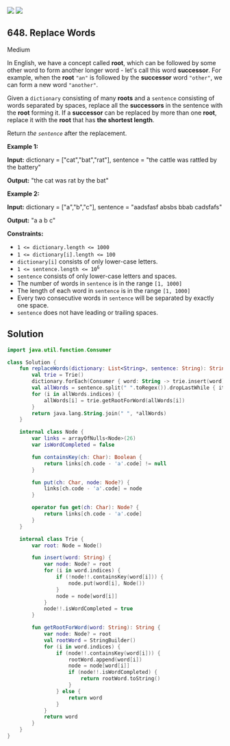 [![](https://img.shields.io/github/stars/javadev/LeetCode-in-Kotlin?label=Stars&style=flat-square)](https://github.com/javadev/LeetCode-in-Kotlin)
[![](https://img.shields.io/github/forks/javadev/LeetCode-in-Kotlin?label=Fork%20me%20on%20GitHub%20&style=flat-square)](https://github.com/javadev/LeetCode-in-Kotlin/fork)

## 648\. Replace Words

Medium

In English, we have a concept called **root**, which can be followed by some other word to form another longer word - let's call this word **successor**. For example, when the **root** `"an"` is followed by the **successor** word `"other"`, we can form a new word `"another"`.

Given a `dictionary` consisting of many **roots** and a `sentence` consisting of words separated by spaces, replace all the **successors** in the sentence with the **root** forming it. If a **successor** can be replaced by more than one **root**, replace it with the **root** that has **the shortest length**.

Return _the `sentence`_ after the replacement.

**Example 1:**

**Input:** dictionary = ["cat","bat","rat"], sentence = "the cattle was rattled by the battery"

**Output:** "the cat was rat by the bat"

**Example 2:**

**Input:** dictionary = ["a","b","c"], sentence = "aadsfasf absbs bbab cadsfafs"

**Output:** "a a b c"

**Constraints:**

*   `1 <= dictionary.length <= 1000`
*   `1 <= dictionary[i].length <= 100`
*   `dictionary[i]` consists of only lower-case letters.
*   <code>1 <= sentence.length <= 10<sup>6</sup></code>
*   `sentence` consists of only lower-case letters and spaces.
*   The number of words in `sentence` is in the range `[1, 1000]`
*   The length of each word in `sentence` is in the range `[1, 1000]`
*   Every two consecutive words in `sentence` will be separated by exactly one space.
*   `sentence` does not have leading or trailing spaces.

## Solution

```kotlin
import java.util.function.Consumer

class Solution {
    fun replaceWords(dictionary: List<String>, sentence: String): String {
        val trie = Trie()
        dictionary.forEach(Consumer { word: String -> trie.insert(word) })
        val allWords = sentence.split(" ".toRegex()).dropLastWhile { it.isEmpty() }.toTypedArray()
        for (i in allWords.indices) {
            allWords[i] = trie.getRootForWord(allWords[i])
        }
        return java.lang.String.join(" ", *allWords)
    }

    internal class Node {
        var links = arrayOfNulls<Node>(26)
        var isWordCompleted = false

        fun containsKey(ch: Char): Boolean {
            return links[ch.code - 'a'.code] != null
        }

        fun put(ch: Char, node: Node?) {
            links[ch.code - 'a'.code] = node
        }

        operator fun get(ch: Char): Node? {
            return links[ch.code - 'a'.code]
        }
    }

    internal class Trie {
        var root: Node = Node()

        fun insert(word: String) {
            var node: Node? = root
            for (i in word.indices) {
                if (!node!!.containsKey(word[i])) {
                    node.put(word[i], Node())
                }
                node = node[word[i]]
            }
            node!!.isWordCompleted = true
        }

        fun getRootForWord(word: String): String {
            var node: Node? = root
            val rootWord = StringBuilder()
            for (i in word.indices) {
                if (node!!.containsKey(word[i])) {
                    rootWord.append(word[i])
                    node = node[word[i]]
                    if (node!!.isWordCompleted) {
                        return rootWord.toString()
                    }
                } else {
                    return word
                }
            }
            return word
        }
    }
}
```
